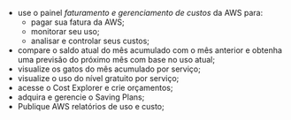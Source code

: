 
- use o painel *faturamento e gerenciamento de custos* da AWS para:
	- pagar sua fatura da AWS;
	- monitorar seu uso;
	- analisar e controlar seus custos;
- compare o saldo atual do mês acumulado com o mês anterior e obtenha uma previsão do próximo mês com base no uso atual;
- visualize os gatos do mês acumulado por serviço;
- visualize o uso do nível gratuito por serviço;
- acesse o Cost Explorer e crie orçamentos;
- adquira e gerencie o Saving Plans;
- Publique AWS relatórios de uso e custo;
